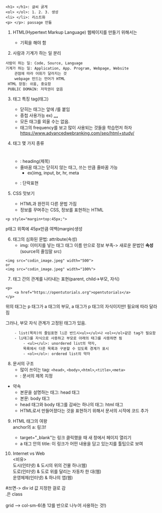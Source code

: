 ```
<h1> </h1>: 글씨 굵게
<ol> </ol>: 1. 2. 3. 생성
<li> </li>: 리스트화 
<p> </p>: passage 만듦
```

1. HTML(Hypertext Markup Language)
웹페이지를 만들기 위해서는
	+ 기획을 해야 함

2. 사람과 기계가 하는 일 분리
```
사람이 하는 일: Code, Source, Language
기계가 하는 일: Application, App. Program, Webpage, Website
 	관점에 따라 어휘가 달라지는 것
 	webpage 만드는 언어가 HTML
 HTML 장점: 쉬움, 중요함
 PUBLIC DOMAIN: 저작권이 없음
```

3. 태그 특징
 tag(태그)
 	+ 닫히는 태그는 앞에 /를 붙임
 	+ 중첩 사용가능
 	ex) <strong>,<u>,</u>,</strong> 
 	+ 모든 태그를 외울 수는 없음.
 	+ 태그의 frequency를 보고 많이 사용되는 것들을 학습먼저 하자
 https://www.advancedwebranking.com/seo/html+study/

4. 태그 몇 가지 종류
	+ <h1></h1>: heading(제목)
	+ 줄바꿈 태그는 닫히지 않는 태그, 쓰는 만큼 줄바꿈 가능
 		+ ex)img, input, br, hr, meta
 	+ <p></p>: 단락표현

 
 5. CSS 맛보기
 	+ HTML과 완전히 다른 문법 가짐
 	+ 정보를 꾸며주는 CSS, 정보를 표현하는 HTML
 ```
 <p style="margin+top:45px;"> 
 ```
 p태그 위쪽에 45px만큼 여백(margin)생성

 6. 태그의 심화된 문법: attribute(속성)
	+ img: 이미지를 넣는 태그
태그 이름 만으로 정보 부족-> 새로운 문법인 **속성**
(source의 줄임말 src)
```
<img src="codin_image.jpeg" width="500">
or
<img src="codin_image.jpeg" width="100%">
```

7. 태그 간의 관계를 나타내는 표현(parent, child->부모, 자식)
```
<p>
    <a href="https://opentutorials.org">opentutorials</a>
</p>
```
위의 태그는 p 태그가 a 태그의 부모, a 태그가 p 태그의 자식이지만!
필요에 따라 달라짐

그러나, 부모 자식 관계가 고정된 태그가 있음.
```
	- list(목차)의 줄임표현 li은 반드시<ul></ul>나 <ol></ol>같은 tag가 필요함
	- li태그를 자식으로 사용하고 부모로 아래의 태그를 사용하면 됨
		- <ul></ul>: unordered list의 약자, 
		목록에서 다른 목록과 구분할 수 있도록 경계가 표시
		- <ol></ol>: ordered list의 약자
```
8. 문서의 구조
	+ 많이 쓰이는 tag: `<head>`, `<body>`,`<html>`,`<title>`,`<meta>`
	+ <title></title>: 문서의 제목 지정
- 약속
	+ 본문을 설명하는 태그: head 태그
	+ 본문: body 태그
	+ head 태그와 body 태그를 감싸는 하나의 태그: html 태그
	+ HTML로서 만들어졌다는 것을 표현하기 위해서 문서의 시작에 <!doctype html> 코드 추가

9. HTML  태그의 여왕<br>
anchor의 a: 링크!<br>
	+ target="_blank"는 링크 클릭했을 때 새 창에서 페이지 열리기
	+ a 태그 안의 title: 이 링크가 어떤 내용을 담고 있는지를
툴팁으로 보여

10. Internet vs Web <br>
<비유><br>
도시(인터넷) & 도시의 위의 건물 하나(웹)<br>
도로(인터넷) & 도로 위를 달리는 자동차 한 대(웹)<br>
운영체제(인터넷) & 하나의 앱(웹)<br>


#쓰면-> div id 값 지정한 걸로 감<br>
.은 class<br>
<br>
grid --> col-sm-6(총 12를 반으로 나누어 사용하는 것!)<br>
